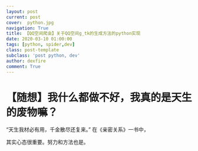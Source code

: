 ```yaml
---
layout: post
current: post
cover:  python.jpg
navigation: True
title: 【QQ空间爬虫】关于QQ空间g_tk的生成方法的python实现
date: 2020-03-10 01:00:00
tags: [python, spider,dev]
class: post-template
subclass: 'post python, dev'
author: dexfire
comment: True
---
```



# 【随想】我什么都做不好，我真的是天生的废物嘛？

“天生我材必有用，千金散尽还复来。”
在《亲密关系》一书中，

其实心态很重要。努力和方法也是。
